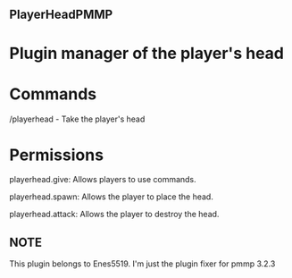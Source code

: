 ## PlayerHeadPMMP
# Plugin manager of the player's head
# Commands
/playerhead <player Name> - Take the player's head
# Permissions
playerhead.give: Allows players to use commands.

playerhead.spawn: Allows the player to place the head.

playerhead.attack: Allows the player to destroy the head.

## NOTE
This plugin belongs to Enes5519. I'm just the plugin fixer for pmmp 3.2.3

